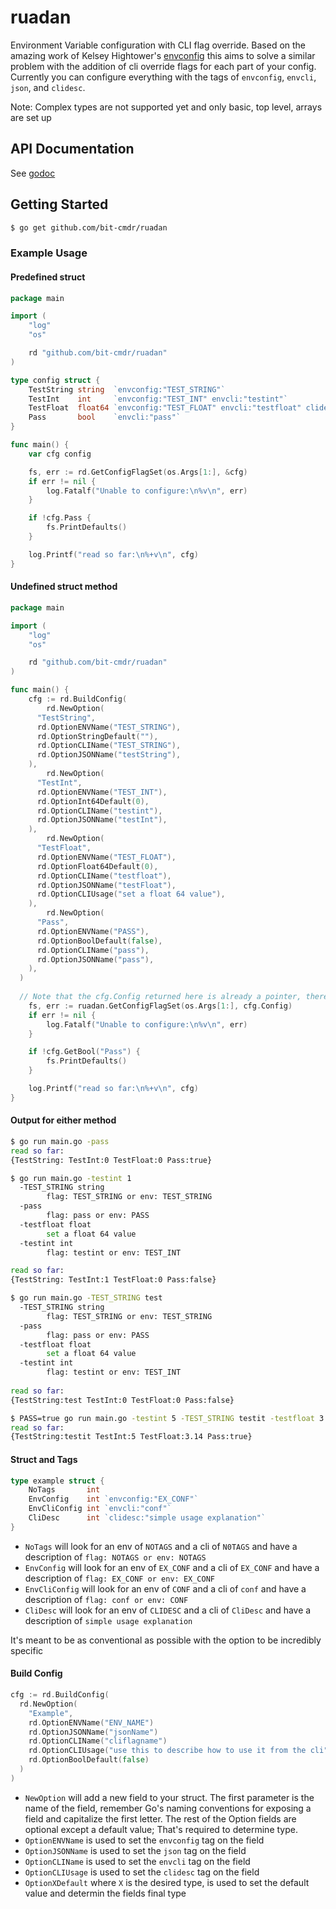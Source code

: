 # ruadan

Environment Variable configuration with CLI flag override. Based on the amazing work of Kelsey Hightower's [envconfig](https://github.com/kelseyhightower/envconfig) this aims to solve a similar problem with the addition of cli override flags for each part of your config. Currently you can configure everything with the tags of `envconfig`, `envcli`, `json`, and `clidesc`.

Note: Complex types are not supported yet and only basic, top level, arrays are set up

## API Documentation

See [godoc](https://pkg.go.dev/github.com/bit-cmdr/ruadan?tab=doc)

## Getting Started

```sh
$ go get github.com/bit-cmdr/ruadan
```

### Example Usage

#### Predefined struct

```go
package main

import (
	"log"
	"os"

	rd "github.com/bit-cmdr/ruadan"
)

type config struct {
	TestString string  `envconfig:"TEST_STRING"`
	TestInt    int     `envconfig:"TEST_INT" envcli:"testint"`
	TestFloat  float64 `envconfig:"TEST_FLOAT" envcli:"testfloat" clidesc:"set a float 64 value"`
	Pass       bool    `envcli:"pass"`
}

func main() {
	var cfg config

	fs, err := rd.GetConfigFlagSet(os.Args[1:], &cfg)
	if err != nil {
		log.Fatalf("Unable to configure:\n%v\n", err)
	}

	if !cfg.Pass {
		fs.PrintDefaults()
	}

	log.Printf("read so far:\n%+v\n", cfg)
}
```

#### Undefined struct method

```go
package main

import (
	"log"
	"os"

	rd "github.com/bit-cmdr/ruadan"
)

func main() {
	cfg := rd.BuildConfig(
		rd.NewOption(
      "TestString", 
      rd.OptionENVName("TEST_STRING"), 
      rd.OptionStringDefault(""), 
      rd.OptionCLIName("TEST_STRING"), 
      rd.OptionJSONName("testString"),
    ),
		rd.NewOption(
      "TestInt", 
      rd.OptionENVName("TEST_INT"), 
      rd.OptionInt64Default(0), 
      rd.OptionCLIName("testint"), 
      rd.OptionJSONName("testInt"),
    ),
		rd.NewOption(
      "TestFloat", 
      rd.OptionENVName("TEST_FLOAT"), 
      rd.OptionFloat64Default(0), 
      rd.OptionCLIName("testfloat"), 
      rd.OptionJSONName("testFloat"), 
      rd.OptionCLIUsage("set a float 64 value"),
    ),
		rd.NewOption(
      "Pass", 
      rd.OptionENVName("PASS"), 
      rd.OptionBoolDefault(false), 
      rd.OptionCLIName("pass"), 
      rd.OptionJSONName("pass"),
    ),
  )
  
  // Note that the cfg.Config returned here is already a pointer, there's no need to pass by address
	fs, err := ruadan.GetConfigFlagSet(os.Args[1:], cfg.Config)
	if err != nil {
		log.Fatalf("Unable to configure:\n%v\n", err)
	}

	if !cfg.GetBool("Pass") {
		fs.PrintDefaults()
	}

	log.Printf("read so far:\n%+v\n", cfg)
}
```

#### Output for either method

```sh
$ go run main.go -pass
read so far:
{TestString: TestInt:0 TestFloat:0 Pass:true}

$ go run main.go -testint 1
  -TEST_STRING string
    	flag: TEST_STRING or env: TEST_STRING
  -pass
    	flag: pass or env: PASS
  -testfloat float
    	set a float 64 value
  -testint int
    	flag: testint or env: TEST_INT

read so far:
{TestString: TestInt:1 TestFloat:0 Pass:false}

$ go run main.go -TEST_STRING test
  -TEST_STRING string
    	flag: TEST_STRING or env: TEST_STRING
  -pass
    	flag: pass or env: PASS
  -testfloat float
    	set a float 64 value
  -testint int
    	flag: testint or env: TEST_INT
        
read so far:
{TestString:test TestInt:0 TestFloat:0 Pass:false}

$ PASS=true go run main.go -testint 5 -TEST_STRING testit -testfloat 3.14
read so far:
{TestString:testit TestInt:5 TestFloat:3.14 Pass:true}
```

#### Struct and Tags

```go
type example struct {
    NoTags       int
    EnvConfig    int `envconfig:"EX_CONF"`
    EnvCliConfig int `envcli:"conf"`
    CliDesc      int `clidesc:"simple usage explanation"`
}
```

* `NoTags` will look for an env of `NOTAGS` and a cli of `N0TAGS` and have a description of `flag: NOTAGS or env: NOTAGS`
* `EnvConfig` will look for an env of `EX_CONF` and a cli of `EX_CONF` and have a description of `flag: EX_CONF or env: EX_CONF`
* `EnvCliConfig` will look for an env of `CONF` and a cli of `conf` and have a description of `flag: conf or env: CONF`
* `CliDesc` will look for an env of `CLIDESC` and a cli of `CliDesc` and have a description of `simple usage explanation`

It's meant to be as conventional as possible with the option to be incredibly specific

#### Build Config

```go
cfg := rd.BuildConfig(
  rd.NewOption(
    "Example",
    rd.OptionENVName("ENV_NAME")
    rd.OptionJSONName("jsonName")
    rd.OptionCLIName("cliflagname")
    rd.OptionCLIUsage("use this to describe how to use it from the cli")
    rd.OptionBoolDefault(false)
  )
)
```

* `NewOption` will add a new field to your struct. The first parameter is the name of the field, remember Go's naming conventions for exposing a field and capitalize the first letter. The rest of the Option fields are optional except a default value; That's required to determine type.
* `OptionENVName` is used to set the `envconfig` tag on the field
* `OptionJSONName` is used to set the `json` tag on the field
* `OptionCLIName` is used to set the `envcli` tag on the field
* `OptionCLIUsage` is used to set the `clidesc` tag on the field
* `OptionXDefault` where `X` is the desired type, is used to set the default value and determin the fields final type